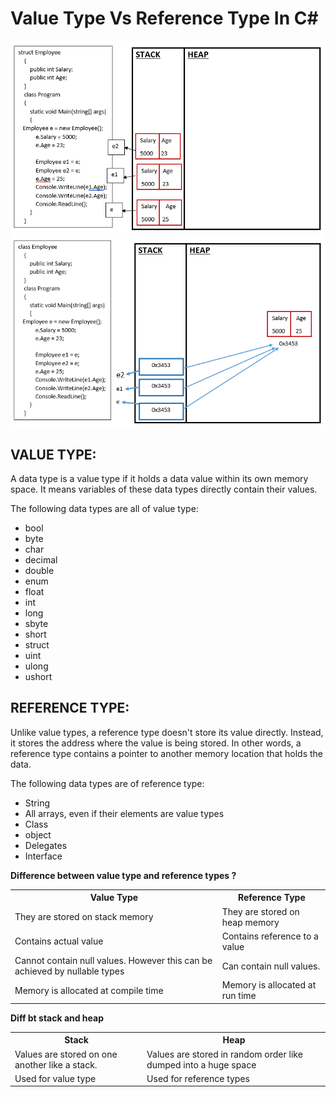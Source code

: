 # Value Type Vs Reference Type In C#

<img src="images/struct.png" alt="Struct">

<img src="images/class.png" alt="Struct">

## VALUE TYPE:
A data type is a value type if it holds a data value within its own memory space. It means variables of these data types directly contain their values.

The following data types are all of value type:
-	bool
-	byte
-	char
-	decimal
-	double
-	enum
-	float
-	int
-	long
-	sbyte
-	short
-	struct
-	uint
-	ulong
-	ushort

## REFERENCE TYPE:

Unlike value types, a reference type doesn't store its value directly. Instead, it stores the address where the value is being stored. In other words, a reference type contains a pointer to another memory location that holds the data.

The following data types are of reference type:
-	String
-	All arrays, even if their elements are value types
-	Class
-	object
-	Delegates
-	Interface

<b>Difference between value type and reference types ?</b>

<table>
  <tr>
    <th>Value Type</th>
    <th>Reference Type</th>
  </tr>
  <tr>
    <td>They are stored on stack memory</td>
    <td>They are stored on heap memory</td>
  </tr>
  <tr>
    <td>Contains actual value</td>
    <td>Contains reference to a value</td>
  </tr>
    <tr>
    <td>Cannot contain null values. However this can be achieved by nullable types</td>
    <td>Can contain null values.</td>
  </tr>
    <tr>
    <td>Memory is allocated at compile time</td>
    <td>Memory is allocated at run time</td>
  </tr>
  </table>

  <b>Diff bt stack and heap</b>

  <table>
  <tr>
    <th>Stack</th>
    <th>Heap</th>
  </tr>
  <tr>
    <td>Values are stored on one another like a stack.</td>
    <td>Values are stored in random order like dumped into a huge space</td>
  </tr>
  <tr>
    <td>Used for value type</td>
    <td>Used for reference types</td>
  </tr>
  </table>